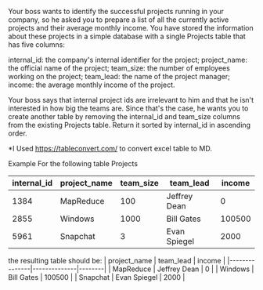 Your boss wants to identify the successful projects running in your company, so he asked you to prepare a list of all the currently active projects and their average monthly income.
You have stored the information about these projects in a simple database with a single Projects table that has five columns:

internal_id: the company's internal identifier for the project;
project_name: the official name of the project;
team_size: the number of employees working on the project;
team_lead: the name of the project manager;
income: the average monthly income of the project.

Your boss says that internal project ids are irrelevant to him and that he isn't interested in how big the teams are. Since that's the case, he wants you to create another table by removing the internal_id and team_size columns from the existing Projects table. Return it sorted by internal_id in ascending order.

*I Used https://tableconvert.com/ to convert excel table to MD.

Example
For the following table Projects

| internal\_id | project\_name | team\_size | team\_lead   | income |
|--------------|---------------|------------|--------------|--------|
| 1384         | MapReduce     | 100        | Jeffrey Dean | 0      |
| 2855         | Windows       | 1000       | Bill Gates   | 100500 |
| 5961         | Snapchat      | 3          | Evan Spiegel | 2000   |

the resulting table should be:
| project\_name | team\_lead   | income |
|---------------|--------------|--------|
| MapReduce     | Jeffrey Dean | 0      |
| Windows       | Bill Gates   | 100500 |
| Snapchat      | Evan Spiegel | 2000   |
